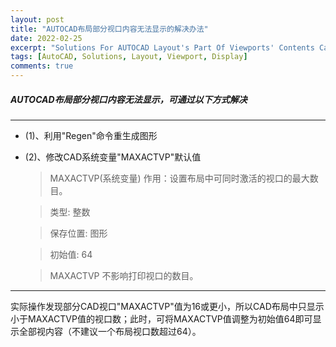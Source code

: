 ```yaml
---
layout: post
title: "AUTOCAD布局部分视口内容无法显示的解决办法"
date: 2022-02-25
excerpt: "Solutions For AUTOCAD Layout's Part Of Viewports' Contents Can't Be Displayed"
tags: [AutoCAD, Solutions, Layout, Viewport, Display]
comments: true
---
```


##### AUTOCAD布局部分视口内容无法显示，可通过以下方式解决
---
- (1)、利用"Regen"命令重生成图形
  
- (2)、修改CAD系统变量"MAXACTVP"默认值

   > MAXACTVP(系统变量) 
     作用：设置布局中可同时激活的视口的最大数目。

   > 类型: 整数
   
   > 保存位置: 图形
   
   > 初始值: 64
   
   > MAXACTVP 不影响打印视口的数目。

---

实际操作发现部分CAD视口"MAXACTVP"值为16或更小，所以CAD布局中只显示小于MAXACTVP值的视口数；此时，可将MAXACTVP值调整为初始值64即可显示全部视内容（不建议一个布局视口数超过64）。
